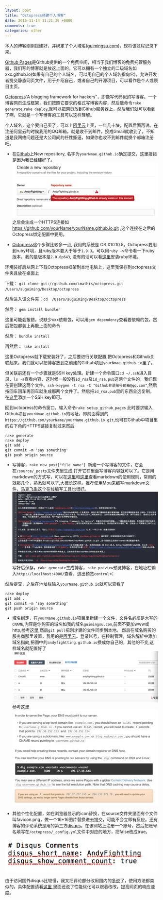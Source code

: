 ```yaml
---
layout: post
title: "Octopress搭建个人博客"
date: 2015-11-14 11:21:39 +0800
comments: true
categories: other
---
```

本人的博客刚刚搭建好，并绑定了个人域名([guimingsu.com](http://guimingsu.com))，现将该过程记录下来。

[Github Pages](https://pages.github.com/)是Github提供的一个免费空间，相当于我们博客的免费托管服务器，我们写的博客就是放这上面的。它可以拥有一个独立的二级域名如xxx.github.io(如果有自己的个人域名，可以用自己的个人域名指向它)，允许开发者提交静态网页文件，用于介绍自己，或者自己的开源项目，可以看作是个人或项目主页。

[Octopress](http://octopress.org/)“A blogging framework for hackers”，即像写代码似的写博客。一个博客网页生成框架，我们按照它要求的格式写博客内容，然后敲命令`rake generate`,`rake deploy`,就可以把网页放到Github服务器上，然后我们就可以看到了啊，它就是一个写博客的工具可以这样理解。

个人域名，这个要自己买了，可以上[阿里云](http://wanwang.aliyun.com/)上买，一年几十块，配置后面再讲。在注册阿里云的时候我用的QQ邮箱，就是收不到邮件，换成Gmail就收到了。不知道是我网络问题还是大公司间的任性撕逼，如果你也收不到邮件就换个邮箱注册吧。<!--more-->

* 在[Github](https://github.com)上New repository, 名字为`yourNmae.github.io`确定提交，这里报错是因为我已经建好了。
![creat_rep](/myimg/other/creat_rep.png)
之后会生成一个HTTPS连接如 https://github.com/yourName/yourName.github.io.git ,这个连接在之后的Octopress绑定配置中要用。

* [Octopress](http://octopress.org/docs/setup/)这个步骤比较多一点, 我用的系统是 OS X10.10.5。Octopress要用到ruby环境，且ruby版本要大于等于`1.9.3`。可以用`ruby -v`命令看一下ruby版本，我的是版本是`2.0.0p643`, 没有的话可以看[这里](https://ruby-china.org/wiki/install_ruby_guide)安装ruby环境。

环境装好后从网上下载Octopress框架到本地电脑上，这里我保存到octopress文件夹且放在桌面上

下载： `git clone git://github.com/imathis/octopress.git /Users/suguiming/Desktop/octopress`

然后进入该文件夹：`cd  /Users/suguiming/Desktop/octopress`

然后：  `gem install bundler`

这里可能会报错，说缺少xxx依赖包，可以用`gem dependency`查看要依赖的包，然后把包都装上再敲上面的命令

然后： `bundle install` 

再然后：  `rake install` 

这里Octopress就下载安装好了，之后要进行关联配置,把Octopress和Github关联起来，我们就可以把博客放到之前建的Github项目`yourNmae.github.io`里了。

但关联前还有一个步骤就是SSH key处理。新建一个命令窗口`cd ~/.ssh`进入目录，`ls -a`查看内容，这时候一般没有`id_rsa`及`id_rsa.pub`这两个文件的，我们现在要创建这两个文件。`ssh-keygen -t rsa -C "Github登录账号邮箱@qq.com"`,然后按回车回车再回车就生成那两个文件了。然后把`id_rsa.pub`里的东西全选复制，在[这里](https://github.com/settings/ssh)添加一个SSH key即可。

回到octopress的命令窗口，输入命令`rake setup_github_pages` 此时要求输入Github项目`yourNmae.github.io`的地址，即前面得到的`https://github.com/yourName/yourName.github.io.git`,也可在Github中项目里的右下角的HTTPS链接复制过来然后

    rake generate
    rake deploy
    git add .
    git commit -m 'say something'
    git push origin source


* 写博客，`rake new_post["file name"] `新建一个写博客的文件，它会在`/source/_posts`文件夹里生成,打开它在里面写博客内容就可以了。它是用markdown的方式写，可以在[这里](http://wowubuntu.com/markdown/)和[这里](https://github.com/adam-p/markdown-here/wiki/Markdown-Cheatsheet)查看markdown的使用规则，常用的就那几个，熟悉就可以了,大概长这样。推荐使用[Mou](http://mouapp.com/)来编写markdown文件，[马克飞象](https://maxiang.io/)这个在线编写工具也很好。
    ![write_blog](/myimg/other/write_blog.png)
    写好后保存，`rake generate`生成博客，`rake preview`预览博客，在地址栏输入`http://localhost:4000/`查看，退出预览`control+C`

然后提交，之后在地址栏输入`yourName.github.io`就可以查看了

    rake deploy
    git add .
    git commit -m 'say something'
    git push origin source

* 域名绑定，在`yourName.github.io`项目里新建一个文件，文件名必须是大写的`CNAME`,内容是你购买的域名如我的域名`guimingsu.com`,前面不要加www或http,参考[这里](https://help.github.com/articles/adding-a-cname-file-to-your-repository/),然后`git pull`把刚才建的文件同步到本地。
然后在域名购买的服务商那里设置，我用的是[阿里云](http://www.aliyun.com/)。登录账号，在控制管理，域名解析中添加域名指向,把图中的`andyfightting.github.io`换成你自己的，其他的不变,这样域名就配置好了
![img](/myimg/other/yuming.png)
参考[这里](https://help.github.com/articles/my-custom-domain-isn-t-working/)
![img](/myimg/other/dns_error.png)

* 其他个性化配置，如在浏览器显示的icon替换，在source文件夹里面有个文件叫favicon.png，做一个16*16图片替换进去提交，可能不会立即有反应。还有博客的评论系统是用的第三方[disqus](https://disqus.com)。在该网站上注册一个账号，然后把账号名填写在`/octopress/_config.yml`文件中对应的地方，把false改成true。

![img](/myimg/other/discus.png)

由于访问国外disqus比较慢，我又把评论部分改用国内的[多说](http://duoshuo.com/)了，使用方法都类似的，具体配置请看[这里](http://www.tuicool.com/articles/VbqYNjn),里面还说了性能优化可以跟着改改，提高网页的响应速度。










